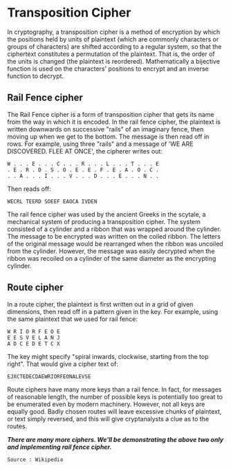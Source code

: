 # Transposition Cipher

In cryptography, a transposition cipher is a method of encryption by which the positions held by units of plaintext (which are commonly characters or groups of characters) are shifted according to a regular system, so that the ciphertext constitutes a permutation of the plaintext. That is, the order of the units is changed (the plaintext is reordered). Mathematically a bijective function is used on the characters' positions to encrypt and an inverse function to decrypt.

## Rail Fence cipher
The Rail Fence cipher is a form of transposition cipher that gets its name from the way in which it is encoded. In the rail fence cipher, the plaintext is written downwards on successive "rails" of an imaginary fence, then moving up when we get to the bottom. The message is then read off in rows. For example, using three "rails" and a message of 'WE ARE DISCOVERED. FLEE AT ONCE', the cipherer writes out:
```
W . . . E . . . C . . . R . . . L . . . T . . . E
. E . R . D . S . O . E . E . F . E . A . O . C .
. . A . . . I . . . V . . . D . . . E . . . N . .
```
Then reads off:
```
WECRL TEERD SOEEF EAOCA IVDEN
```
The rail fence cipher was used by the ancient Greeks in the scytale, a mechanical system of producing a transposition cipher. The system consisted of a cylinder and a ribbon that was wrapped around the cylinder. The message to be encrypted was written on the coiled ribbon. The letters of the original message would be rearranged when the ribbon was uncoiled from the cylinder. However, the message was easily decrypted when the ribbon was recoiled on a cylinder of the same diameter as the encrypting cylinder.


## Route cipher
In a route cipher, the plaintext is first written out in a grid of given dimensions, then read off in a pattern given in the key. For example, using the same plaintext that we used for rail fence:

```
W R I O R F E O E 
E E S V E L A N J 
A D C E D E T C X 
```

The key might specify "spiral inwards, clockwise, starting from the top right". That would give a cipher text of:
```
EJXCTEDECDAEWRIORFEONALEVSE
```
Route ciphers have many more keys than a rail fence. In fact, for messages of reasonable length, the number of possible keys is potentially too great to be enumerated even by modern machinery. However, not all keys are equally good. Badly chosen routes will leave excessive chunks of plaintext, or text simply reversed, and this will give cryptanalysts a clue as to the routes.

**_There are many more ciphers. We'll be demonstrating the above two only and implementing rail fence cipher._**


```
Source : Wikipedia
```
